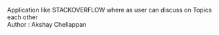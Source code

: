 Application like STACKOVERFLOW  where as user can discuss on Topics each other <br> Author : Akshay Chellappan 

